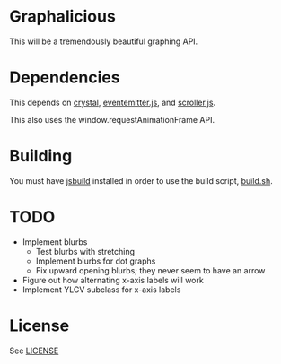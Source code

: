 # Graphalicious

This will be a tremendously beautiful graphing API.

# Dependencies

This depends on [crystal](https://github.com/unixpickle/crystal), [eventemitter.js](https://github.com/unixpickle/eventemitter.js), and [scroller.js](https://github.com/unixpickle/scroller.js).

This also uses the window.requestAnimationFrame API.

# Building

You must have [jsbuild](https://github.com/unixpickle/jsbuild) installed in order to use the build script, [build.sh](build.sh).

# TODO

 * Implement blurbs
   * Test blurbs with stretching
   * Implement blurbs for dot graphs
   * Fix upward opening blurbs; they never seem to have an arrow
 * Figure out how alternating x-axis labels will work
 * Implement YLCV subclass for x-axis labels

# License

See [LICENSE](LICENSE)
